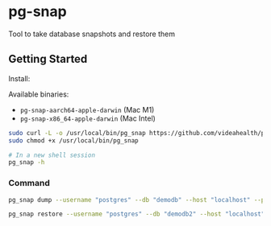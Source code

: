 # pg-snap

Tool to take database snapshots and restore them

## Getting Started

Install:

Available binaries:

- `pg-snap-aarch64-apple-darwin` (Mac M1)
- `pg-snap-x86_64-apple-darwin` (Mac Intel)

```bash
sudo curl -L -o /usr/local/bin/pg_snap https://github.com/videahealth/pg-snap/releases/download/v0.3.0/<binary>
sudo chmod +x /usr/local/bin/pg_snap

# In a new shell session
pg_snap -h
```

### Command

```bash
pg_snap dump --username "postgres" --db "demodb" --host "localhost" --password "postgres" --skip-tables "test.*,public.Cats,public.Event*"
```

```bash
pg_snap restore --username "postgres" --db "demodb2" --host "localhost" --password "postgres"
```
